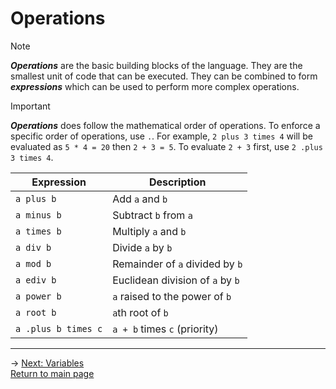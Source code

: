 # Operations
> [!NOTE]
> ***Operations*** are the basic building blocks of the language. They are the smallest unit of code that can be executed. They can be combined to form ***expressions*** which can be used to perform more complex operations.

> [!IMPORTANT]
> ***Operations*** does follow the mathematical order of operations. To enforce a specific order of operations, use `.`. For example, `2 plus 3 times 4` will be evaluated as `5 * 4 = 20` then `2 + 3 = 5`. To evaluate `2 + 3` first, use `2 .plus 3 times 4`.

| Expression | Description |
|---|---|
| `a plus b` | Add `a` and `b` |
| `a minus b` | Subtract `b` from `a` |
| `a times b` | Multiply `a` and `b` |
| `a div b` | Divide `a` by `b` |
| `a mod b` | Remainder of `a` divided by `b` |
| `a ediv b` | Euclidean division of `a` by `b` |
| `a power b` | `a` raised to the power of `b` |
| `a root b` | `a`th root of `b` |
| `a .plus b times c` | `a + b` times `c` (priority) |

---

-> [Next: Variables](variables.md)\
[Return to main page](README.md)